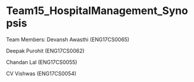 # Team15_HospitalManagement_Synopsis

Team Members:
Devansh Awasthi (ENG17CS0065)

Deepak Purohit (ENG17CS0062)

Chandan Lal (ENG17CS0055)

CV Vishwas (ENG17CS0054)
